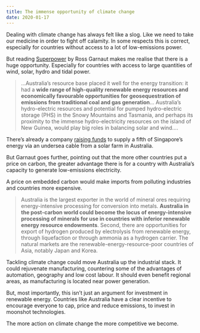 ```yaml
---
title: The immense opportunity of climate change
date: 2020-01-17
---
```


<!--kg-card-begin: html--><p>Dealing with climate change has always felt like a slog. Like we need to take our medicine in order to fight off calamity. In some respects this is correct, especially for countries without access to a lot of low-emissions power.</p>
<p>But reading <a href="https://www.worldcat.org/title/superpower-australias-low-carbon-opportunity/oclc/1101274497&#038;referer=brief_results">Superpower</a> by Ross Garnaut makes me realise that there is a huge opportunity. Especially for countries with access to large quantities of wind, solar, hydro and tidal power.</p>
<blockquote><p>&#8230;Australia’s resource base placed it well for the energy transition: it had a <strong>wide range of high-quality renewable energy resources and economically favourable opportunities for geosequestration of emissions from traditional coal and gas generation</strong>&#8230; Australia’s hydro-electric resources and potential for pumped hydro-electric storage (PHS) in the Snowy Mountains and Tasmania, and perhaps its proximity to the immense hydro-electricity resources on the island of New Guinea, would play big roles in balancing solar and wind&#8230;.</p>
</blockquote>
<p>There’s already a company <a href="https://www.straitstimes.com/business/economy/20b-plan-to-supply-solar-power-from-australia-to-spore">raising funds</a> to supply a fifth of Singapore’s energy via an undersea cable from a solar farm in Australia.</p>
<p>But Garnaut goes further, pointing out that the more other countries put a price on carbon, the greater advantage there is for a country with Australia’s capacity to generate low-emissions electricity.</p>
<p>A price on embedded carbon would make imports from polluting industries and countries more expensive.</p>
<blockquote><p>Australia is the largest exporter in the world of mineral ores requiring energy-intensive processing for conversion into metals. <strong>Australia in the post-carbon world could become the locus of energy-intensive processing of minerals for use in countries with inferior renewable energy resource endowments</strong>. Second, there are opportunities for export of hydrogen produced by electrolysis from renewable energy, through liquefaction or through ammonia as a hydrogen carrier. The natural markets are the renewable-energy-resource-poor countries of Asia, notably Japan and Korea.</p>
</blockquote>
<p>Tackling climate change could move Australia up the industrial stack. It could rejuvenate manufacturing, countering some of the advantages of automation, geography and low cost labour. It should even benefit regional areas, as manufacturing is located near power generation.</p>
<p>But, most importantly, this isn’t just an argument for investment in renewable energy. Countries like Australia have a clear incentive to encourage everyone to cap, price and reduce emissions, to invest in moonshot technologies.</p>
<p>The more action on climate change the more competitive we become.</p>
<!--kg-card-end: html-->
